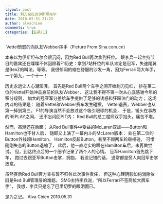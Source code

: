 ```yaml
---
layout: post
title: 刺刀见红的伊斯坦布尔
date: 2010-05-31 21:23
author: alvachien
comments: true
categories: [狂飙F1]
---
```

<img src="http://i0.sinaimg.cn/ty/f1/p/2010-05-30/U574P6T12D5011717F30DT20100530222230.jpg" alt="" />
Vettel愤怒的向队友Webber挥手（Picture From Sina.com.cn）

本来以为伊斯坦布尔会很沉闷，因为Red Bull再次拿到杆位。
跟李兵一起主持节目的嘉宾还在喋喋不休回顾着F1历史：拿到7站杆位的车队肯定是冠军，失速尾翼是BenZ的叫法，等等。
我很郁闷的缩在舒服的沙发一角，因为Ferrari两大车手，一个第九，一个十一！

历史永远让人心潮澎湃。
首先是Red Bull两个车手之间开始刺刀见红，
排在第二位的Vettel开始冲击身前的队友Webber，
这让我不得不第一次从心底感谢今年的积分规则，
加大的冠亚军分差给车手提供了足够的诱惑和狂踩油门的动力；
这场内斗的结果是：
随着Vettel和Webber赛车发生碰擦，
Vettel退赛，Webber也从第一掉到第三。
F1的导演当然不会放过这个吸引眼球的机会，
于是，镜头在事故的REPLAY之间，
还不忘闪回PIT内：
Red Bull的总工程师双手抱头，痛苦不堪。

然而，高潮还在后面；
从Red Bull事件中受益的McLaren双雄——Button和Hamilton也不甘人后，
随即又上演了一幕内斗的McLaren版本：
处在第二位的Button外线超Hamilton，
Hamilton反超Button，甚至不顾两车轮毂相碰，
可惜刚刚失恋的Button退缩了，
此后，他一直老实的跟在Hamilton车后，未再做尝试。
但，到达终点后的一个细节记录了两个人的心情。
冠军Hamilton首先跳下车，
跑过去跟亚军Button击掌，拥抱。
我没记错的话，
通常都是旁人向冠军击掌致意。

虽然赛后Red Bull官方宣布暂不归咎此次事件责任，
但这种心理阴影如何消除依旧是Red Bull管理层的难题。
SMG主持李兵说，“所以Ferrari不签两位大牌车手”，
我想，李兵只是忘了巴里切罗的眼泪而已。

是为之记。
Alva Chien
2010.05.31
